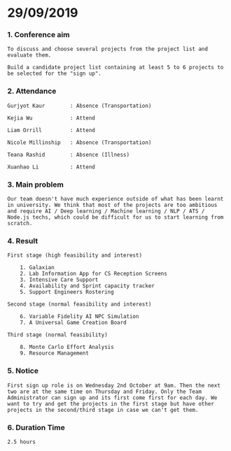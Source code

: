 # 29/09/2019

### 1. Conference aim

    To discuss and choose several projects from the project list and evaluate them.
    
    Build a candidate project list containing at least 5 to 6 projects to be selected for the "sign up".

### 2. Attendance

    Gurjyot Kaur        : Absence (Transportation)
    
    Kejia Wu            : Attend
    
    Liam Orrill         : Attend
    
    Nicole Millinship   : Absence (Transportation)
    
    Teana Rashid        : Absence (Illness)
    
    Xuanhao Li          : Attend

### 3. Main problem

    Our team doesn't have much experience outside of what has been learnt in university. We think that most of the projects are too ambitious and require AI / Deep learning / Machine learning / NLP / ATS / Node.js techs, which could be difficult for us to start learning from scratch.

### 4. Result

    First stage (high feasibility and interest)
    
        1. Galaxian
        2. Lab Information App for CS Reception Screens
        3. Intensive Care Support
        4. Availability and Sprint capacity tracker
        5. Support Engineers Rostering
    
    Second stage (normal feasibility and interest)
    
        6. Variable Fidelity AI NPC Simulation
        7. A Universal Game Creation Board
    
    Third stage (normal feasibility)
    
        8. Monte Carlo Effort Analysis
        9. Resource Management

### 5. Notice

    First sign up role is on Wednesday 2nd October at 9am. Then the next two are at the same time on Thursday and Friday. Only the Team Administrator can sign up and its first come first for each day. We want to try and get the projects in the first stage but have other projects in the second/third stage in case we can't get them.

### 6. Duration Time

    2.5 hours